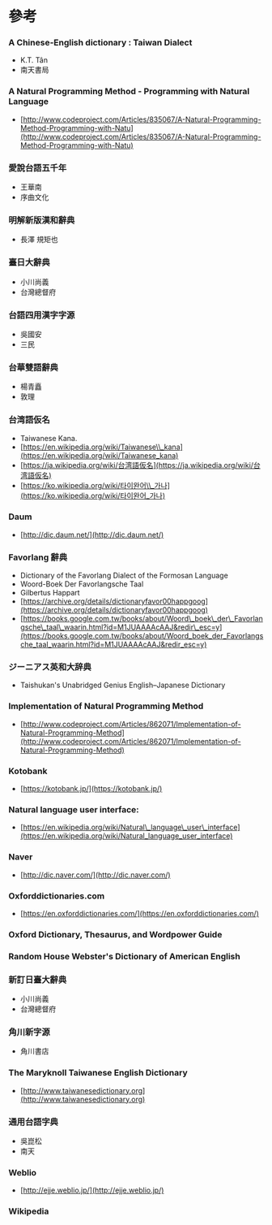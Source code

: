 # 參考

### A Chinese-English dictionary : Taiwan Dialect

* K.T. Tân
* 南天書局

### A Natural Programming Method - Programming with Natural Language

* [http://www.codeproject.com/Articles/835067/A-Natural-Programming-Method-Programming-with-Natu](http://www.codeproject.com/Articles/835067/A-Natural-Programming-Method-Programming-with-Natu)

### 愛說台語五千年

* 王華南
* 序曲文化

### 明解新版漢和辭典

* 長澤 規矩也

### 臺日大辭典

* 小川尚義
* 台灣總督府

### 台語四用漢字字源

* 吳國安
* 三民

### 台華雙語辭典

* 楊青矗
* 敦理

### 台湾語仮名

* Taiwanese Kana.
* [https://en.wikipedia.org/wiki/Taiwanese\\_kana](https://en.wikipedia.org/wiki/Taiwanese_kana)
* [https://ja.wikipedia.org/wiki/台湾語仮名](https://ja.wikipedia.org/wiki/台湾語仮名)
* [https://ko.wikipedia.org/wiki/타이완어\\_가나](https://ko.wikipedia.org/wiki/타이완어_가나)

### Daum

* [http://dic.daum.net/](http://dic.daum.net/)

### Favorlang 辭典

* Dictionary of the Favorlang Dialect of the Formosan Language
* Woord-Boek Der Favorlangsche Taal
* Gilbertus Happart
* [https://archive.org/details/dictionaryfavor00happgoog](https://archive.org/details/dictionaryfavor00happgoog)
* [https://books.google.com.tw/books/about/Woord\_boek\_der\_Favorlangsche\_taal\_waarin.html?id=M1JUAAAAcAAJ&redir\_esc=y](https://books.google.com.tw/books/about/Woord_boek_der_Favorlangsche_taal_waarin.html?id=M1JUAAAAcAAJ&redir_esc=y)

### ジーニアス英和大辞典

* Taishukan's Unabridged Genius English–Japanese Dictionary

### Implementation of Natural Programming Method

* [http://www.codeproject.com/Articles/862071/Implementation-of-Natural-Programming-Method](http://www.codeproject.com/Articles/862071/Implementation-of-Natural-Programming-Method)

### Kotobank

* [https://kotobank.jp/](https://kotobank.jp/)

### Natural language user interface:

* [https://en.wikipedia.org/wiki/Natural\_language\_user\_interface](https://en.wikipedia.org/wiki/Natural_language_user_interface)

### Naver

* [http://dic.naver.com/](http://dic.naver.com/)

### Oxforddictionaries.com

* [https://en.oxforddictionaries.com/](https://en.oxforddictionaries.com/)

### Oxford Dictionary, Thesaurus, and Wordpower Guide

### **Random House Webster's Dictionary of American English**

### 新訂日臺大辭典

* 小川尚義
* 台灣總督府

### 角川新字源

* 角川書店

### The Maryknoll Taiwanese English Dictionary

* [http://www.taiwanesedictionary.org](http://www.taiwanesedictionary.org)

### 通用台語字典

* 吳崑松
* 南天

### Weblio

* [http://ejje.weblio.jp/](http://ejje.weblio.jp/)

### Wikipedia
